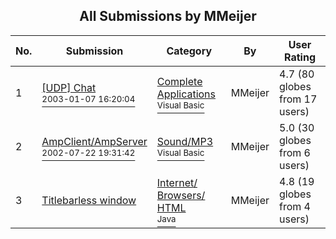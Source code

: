 ﻿<div align="center">

## All Submissions by MMeijer

</div>

No.  | Submission | Category | By   | User Rating
---- | ---------- | -------- | ---- | -----------
1 | [\[UDP\] Chat<br /><sup>2003-01-07 16:20:04</sup>](https://github.com/Planet-Source-Code/mmeijer-udp-chat__1-42247) | [Complete Applications<br /><sup>Visual Basic</sup>](../ByCategory/complete-applications__1-27.md) | MMeijer | 4.7 (80 globes from 17 users)
2 | [AmpClient/AmpServer<br /><sup>2002-07-22 19:31:42</sup>](https://github.com/Planet-Source-Code/mmeijer-ampclient-ampserver__1-37152) | [Sound/MP3<br /><sup>Visual Basic</sup>](../ByCategory/sound-mp3__1-45.md) | MMeijer | 5.0 (30 globes from 6 users)
3 | [Titlebarless window<br />](https://github.com/Planet-Source-Code/mmeijer-titlebarless-window__2-3090) | [Internet/ Browsers/ HTML<br /><sup>Java</sup>](../ByCategory/internet-browsers-html__2-68.md) | MMeijer | 4.8 (19 globes from 4 users)
